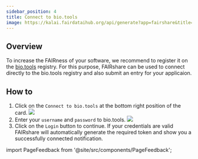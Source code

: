 ```yaml
---
sidebar_position: 4
title: Connect to bio.tools
image: https://kalai.fairdataihub.org/api/generate?app=fairshare&title=Connect%20to%20bio.tools&description=Manage%20Accounts&org=fairdataihub
---
```


## Overview

To increase the FAIRness of your software, we recommend to register it on the [bio.tools](https://bio.tools) registry. For this purpose, FAIRshare can be used to connect directly to the bio.tools registry and also submit an entry for your applicaion.

## How to

1. Click on the `Connect to bio.tools` at the bottom right position of the card.
   ![](./images/biotools-step1.png)
2. Enter your `username` and `password` to bio.tools.
   ![](./images/biotools-step2.png)
3. Click on the `Login` button to continue. If your credentials are valid FAIRshare will automatically generate the required token and show you a successfully connected notification.

import PageFeedback from '@site/src/components/PageFeedback';

<PageFeedback />
